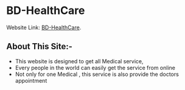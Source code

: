 # BD-HealthCare

Website Link: [BD-HealthCare](https://bd-healthcare.web.app/).

## About This Site:-

* This website is designed to get all Medical service,
* Every people in the world can easily get the service from online
* Not only for one Medical , this service is also provide the doctors appointment

